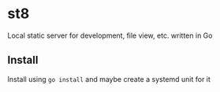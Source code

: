 # st8

Local static server for development, file view, etc. written in Go

## Install

Install using `go install` and maybe create a systemd unit for it
